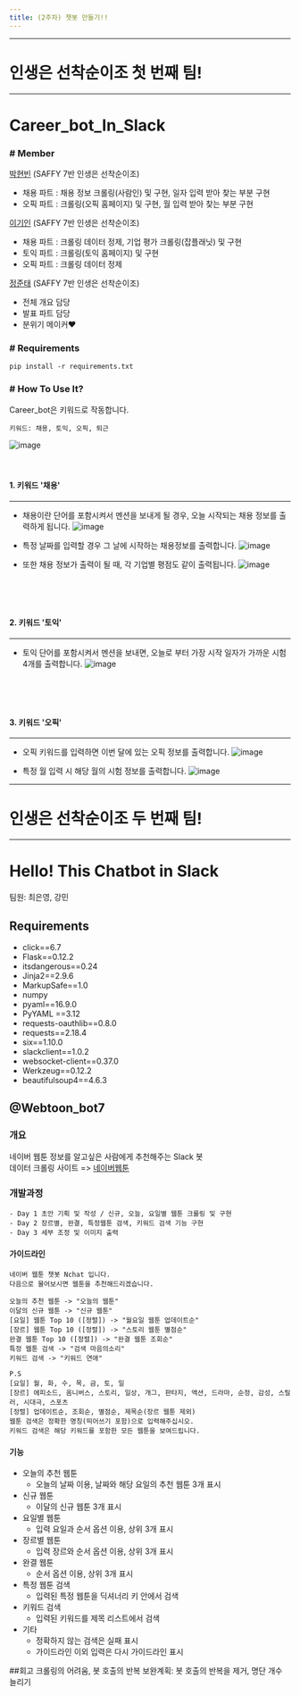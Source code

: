 ```yaml
---
title: (2주차) 챗봇 만들기!!
---
```


---
# 인생은 선착순이조 첫 번째 팀!
---

# Career_bot_In_Slack
### # Member
[박현빈](https://github.com/sksms17456) (SAFFY 7반 인생은 선착순이조)
- 채용 파트 : 채용 정보 크롤링(사람인) 및 구현, 일자 입력 받아 찾는 부분 구현
- 오픽 파트 : 크롤링(오픽 홈페이지) 및 구현, 월 입력 받아 찾는 부분 구현  
  
[이기인](https://github.com/marco0332) (SAFFY 7반 인생은 선착순이조)
- 채용 파트 : 크롤링 데이터 정제, 기업 평가 크롤링(잡플래닛) 및 구현
- 토익 파트 : 크롤링(토익 홈페이지) 및 구현
- 오픽 파트 : 크롤링 데이터 정제  
  
[정준태](https://github.com/JunTaeJung) (SAFFY 7반 인생은 선착순이조)  
- 전체 개요 담당
- 발표 파트 담당
- 분위기 메이커♥

### # Requirements
<pre><code>pip install -r requirements.txt</code></pre>

### # How To Use It?    
Career_bot은 키워드로 작동합니다.  
<pre><code>키워드: 채용, 토익, 오픽, 퇴근</code></pre>

![image](https://user-images.githubusercontent.com/27988544/50329806-21843580-053c-11e9-875b-a11c9722c3ac.png)
<br>
<br>
<br>

#### 1. 키워드 '채용'
***  
- 채용이란 단어를 포함시켜서 멘션을 보내게 될 경우, 오늘 시작되는 채용 정보를 출력하게 됩니다.
![image](https://user-images.githubusercontent.com/27988544/50329793-17623700-053c-11e9-8f1f-68ccb19c5b4e.png)

- 특정 날짜를 입력할 경우 그 날에 시작하는 채용정보를 출력합니다.
![image](https://user-images.githubusercontent.com/27988544/50329869-4e384d00-053c-11e9-8721-c5db8c0867e1.png)

- 또한 채용 정보가 출력이 될 때, 각 기업별 평점도 같이 출력됩니다.
![image](https://user-images.githubusercontent.com/27988544/50329901-6a3bee80-053c-11e9-9b4a-ae17a39501cc.png)
<br>
<br>
<br>

#### 2. 키워드 '토익'
***
- 토익 단어를 포함시켜서 멘션을 보내면, 오늘로 부터 가장 시작 일자가 가까운 시험 4개를 출력합니다.
![image](https://user-images.githubusercontent.com/27988544/50330082-46c57380-053d-11e9-8d44-d1db4f8b1bd3.png)
<br>
<br>
<br>

#### 3. 키워드 '오픽'
***
- 오픽 키워드를 입력하면 이번 달에 있는 오픽 정보를 출력합니다.
![image](https://user-images.githubusercontent.com/27988544/50330166-92781d00-053d-11e9-9e52-989d5c4c16b2.png)

- 특정 월 입력 시 해당 월의 시험 정보를 출력합니다.
![image](https://user-images.githubusercontent.com/27988544/50330138-7f654d00-053d-11e9-9b5a-8d78fb5f9aca.png)
  
  
  
---
# 인생은 선착순이조 두 번째 팀!
---
  
# Hello! This Chatbot in Slack
팀원: 최은영, 강민

## Requirements
- click==6.7
- Flask==0.12.2
- itsdangerous==0.24
- Jinja2==2.9.6  
- MarkupSafe==1.0  
- numpy  
- pyaml==16.9.0  
- PyYAML ==3.12  
- requests-oauthlib==0.8.0  
- requests==2.18.4  
- six==1.10.0  
- slackclient==1.0.2  
- websocket-client==0.37.0  
- Werkzeug==0.12.2  
- beautifulsoup4==4.6.3  


## @Webtoon_bot7
### 개요
네이버 웹툰 정보를 알고싶은 사람에게 추천해주는 Slack 봇  
데이터 크롤링 사이트 => [네이버웹툰]("comic.naver.com") 
### 개발과정
    - Day 1 초안 기획 및 작성 / 신규, 오늘, 요일별 웹툰 크롤링 및 구현
    - Day 2 장르별, 완결, 특정웹툰 검색, 키워드 검색 기능 구현
    - Day 3 세부 조정 및 이미지 출력

#### 가이드라인
    네이버 웹툰 챗봇 Nchat 입니다.
    다음으로 물어보시면 웹툰을 추천해드리겠습니다.
    
    오늘의 추천 웹툰 -> "오늘의 웹툰"
    이달의 신규 웹툰 -> "신규 웹툰"
    [요일] 웹툰 Top 10 ([정렬]) -> "월요일 웹툰 업데이트순"
    [장르] 웹툰 Top 10 ([정렬]) -> "스토리 웹툰 별점순"
    완결 웹툰 Top 10 ([정렬]) -> "완결 웹툰 조회순"
    특정 웹툰 검색 -> "검색 마음의소리"
    키워드 검색 -> "키워드 연애"

    P.S
    [요일] 월, 화, 수, 목, 금, 토, 일
    [장르] 에피소드, 옴니버스, 스토리, 일상, 개그, 판타지, 액션, 드라마, 순정, 감성, 스릴러, 시대극, 스포츠
    [정렬] 업데이트순, 조회순, 별점순, 제목순(장르 웹툰 제외)
    웹툰 검색은 정확한 명칭(띄어쓰기 포함)으로 입력해주십시오.
    키워드 검색은 해당 키워드를 포함한 모든 웹툰을 보여드립니다.        
    
#### 기능
- 오늘의 추천 웹툰
    - 오늘의 날짜 이용, 날짜와 해당 요일의 추천 웹툰 3개 표시
- 신규 웹툰
    - 이달의 신규 웹툰 3개 표시
- 요일별 웹툰
    - 입력 요일과 순서 옵션 이용, 상위 3개 표시
- 장르별 웹툰
    - 입력 장르와 순서 옵션 이용, 상위 3개 표시 
- 완결 웹툰
    - 순서 옵션 이용, 상위 3개 표시
- 특정 웹툰 검색
    - 입력된 특정 웹툰을 딕셔너리 키 안에서 검색
- 키워드 검색
    - 입력된 키워드를 제목 리스트에서 검색
- 기타 
    - 정확하지 않는 검색은 실패 표시
    - 가이드라인 이외 입력은 다시 가이드라인 표시
    
 ##회고
    크롤링의 어려움, 봇 호출의 반복
 보완계획: 봇 호출의 반복을 제거, 명단 개수 늘리기
